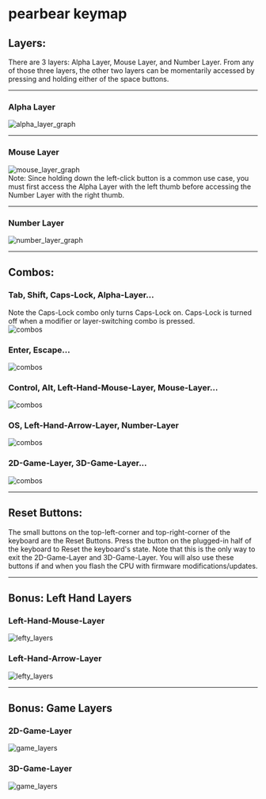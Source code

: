 # pearbear keymap
## Layers:    
There are 3 layers: Alpha Layer, Mouse Layer, and Number Layer. From any of those three layers, the other two layers can be momentarily accessed by pressing and holding either of the space buttons.

---
### Alpha Layer
![alpha_layer_graph](pics/alpha_graph.png)  

---  
### Mouse Layer
![mouse_layer_graph](pics/mouse_graph.png)  
Note: Since holding down the left-click button is a common use case, you must first access the Alpha Layer with the left thumb before accessing the Number Layer with the right thumb.  

---  
### Number Layer
![number_layer_graph](pics/number_graph.png)  

---  
## Combos:    
### Tab, Shift, Caps-Lock, Alpha-Layer...
Note the Caps-Lock combo only turns Caps-Lock on. Caps-Lock is turned off when a modifier or layer-switching combo is pressed.   
![combos](pics/combos_middle_ring.png)  
### Enter, Escape...   
![combos](pics/combos_pointer_middle.png)  
### Control, Alt, Left-Hand-Mouse-Layer, Mouse-Layer...  
![combos](pics/combos_pointer_pinky_1.png)  
### OS, Left-Hand-Arrow-Layer, Number-Layer
![combos](pics/combos_pointer_pinky_2.png)  
### 2D-Game-Layer, 3D-Game-Layer...   
![combos](pics/combos_pointer_pinky_3.png)  

---
## Reset Buttons:  
The small buttons on the top-left-corner and top-right-corner of the keyboard are the Reset Buttons. Press the button on the plugged-in half of the keyboard to Reset the keyboard's state. Note that this is the only way to exit the 2D-Game-Layer and 3D-Game-Layer. You will also use these buttons if and when you flash the CPU with firmware modifications/updates.   

---
## Bonus: Left Hand Layers   
### Left-Hand-Mouse-Layer
![lefty_layers](pics/left_mouse.png)   
### Left-Hand-Arrow-Layer
![lefty_layers](pics/left_arrow.png)   

---
## Bonus: Game Layers   
### 2D-Game-Layer
![game_layers](pics/game_2d.png)  
### 3D-Game-Layer
![game_layers](pics/game_3d.png)  

